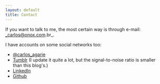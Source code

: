 ```yaml
---
layout: default
title: Contact
---
```


If you want to talk to me, the most certain way is through e-mail: _carlos@onox.com.br_.

I have accounts on some social networks too:

- [@carlos_agarie](http://twitter.com/carlos_agarie)
- [Tumblr](http://turing-machine.tumblr.com/) (I update it quite a lot, but the signal-to-noise ratio is smaller than this blog's.)
- [LinkedIn](http://linkedin.com/pub/carlos-agarie/12/690/994)
- [Github](http://github.com/agarie)

